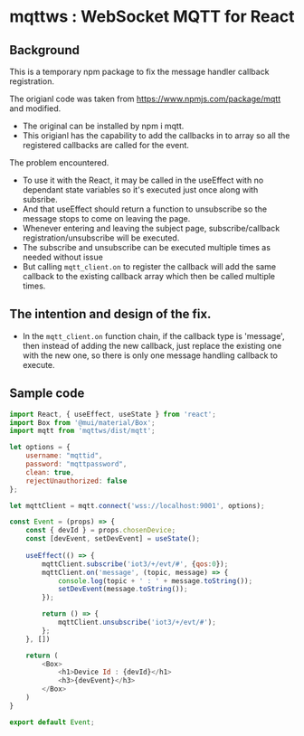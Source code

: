 # mqttws : WebSocket MQTT for React


## Background
This is a temporary npm package to fix the message handler callback registration. 

The origianl code was taken from https://www.npmjs.com/package/mqtt and modified.

* The original can be installed by npm i mqtt. 
* This origianl has the capability to add the callbacks in to array so all the registered callbacks are called for the event.

The problem encountered.
* To use it with the React, it may be called in the useEffect with no dependant state variables so it's executed just once along with subsribe.
* And that useEffect should return a function to unsubscribe so the message stops to come on leaving the page.
* Whenever entering and leaving the subject page, subscribe/callback registration/unsubscribe will be executed.
* The subscribe and unsubscribe can be executed multiple times as needed without issue
* But calling `mqtt_client.on` to register the callback will add the same callback to the existing callback array which then be called multiple times.

## The intention and design of the fix.
* In the `mqtt_client.on` function chain, if the callback type is 'message', then instead of adding the new callback, just replace the existing one with the new one, so there is only one message handling callback to execute.

## Sample code
```javascript
import React, { useEffect, useState } from 'react';
import Box from '@mui/material/Box';
import mqtt from 'mqttws/dist/mqtt';

let options = {
    username: "mqttid",
    password: "mqttpassword",
    clean: true,
    rejectUnauthorized: false
};

let mqttClient = mqtt.connect('wss://localhost:9001', options);

const Event = (props) => {
    const { devId } = props.chosenDevice;
    const [devEvent, setDevEvent] = useState();
    
    useEffect(() => {
        mqttClient.subscribe('iot3/+/evt/#', {qos:0});
        mqttClient.on('message', (topic, message) => {
            console.log(topic + ' : ' + message.toString());
            setDevEvent(message.toString());
        });

        return () => {
            mqttClient.unsubscribe('iot3/+/evt/#');
        };
    }, [])

    return (
        <Box>
            <h1>Device Id : {devId}</h1>
            <h3>{devEvent}</h3>
        </Box>
    )
}

export default Event;
```
